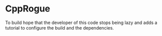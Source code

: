 # CppRogue

To build hope that the developer of this code stops being lazy and adds a tutorial to configure the build and the dependencies.
